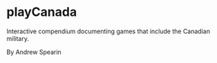
# playCanada

Interactive compendium documenting games that include the Canadian military.

By Andrew Spearin
